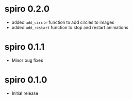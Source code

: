 # spiro 0.2.0

* added `add_circle` function to add circles to images
* added `add_restart` function to stop and restart animations


# spiro 0.1.1

* Minor bug fixes


# spiro 0.1.0

* Initial release




